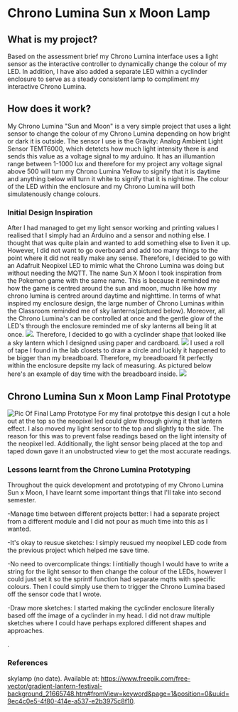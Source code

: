 # Chrono Lumina Sun x Moon Lamp

## What is my project?
Based on the assessment brief my Chrono Lumina interface uses a light sensor as the interactive controller to dynamically change the colour of my LED. In addition, I have also added a separate LED within a cyclinder enclosure to serve as a steady consistent lamp to compliment my interactive Chrono Lumina. 


## How does it work?
My Chrono Lumina "Sun and Moon" is a very simple project that uses a light sensor to change the colour of my Chrono Lumina depending on how bright or dark it is outside. The sensor I use is the Gravity: Analog Ambient Light Sensor TEMT6000, which detetcts how much light intensity there is and sends this value as a voltage signal to my arduino. It has an illumantion range between 1-1000 lux and therefore for my project any voltage signal above 500 will turn my Chrono Lumina Yellow to signify that it is daytime and anything below will turn it white to signify that it is nightime. The colour of the LED within the enclosure and my Chrono Lumina will both simulatenously change colours. 


### Initial Design Inspiration 

After I had managed to get my light sensor working and printing values I realised that I simply had an Arduino and a sensor and nothing else. I thought that was quite plain and wanted to add something else to liven it up. However, I did not want to go overboard and add too many things to the point where it did not really make any sense. Therefore, I decided to go with an Adafruit Neopixel LED to mimic what the Chrono Lumina was doing but without needing the MQTT. The name Sun X Moon I took inspiration from the Pokemon game with the same name. This is because it reminded me how the game is centred around the sun and moon, muchn like how my chrono lumina is centred around daytime and nighttime. In terms of what inspired my enclosure design, the large number of Chrono Luminas within the Classroom reminded me of sky lanterns(pictured below). Moreover, all the Chrono Lumina's can be controlled at once and the gentle glow of the LED's through the enclosure reminded me of sky lanterns all being lit at once. 
![](pictures/skylantern.jpg). 
Therefore, I decided to go with a cyclinder shape that looked like a sky lantern which I designed using paper and cardboard. 
![](pictures/firstdesign.jpg)
I used a roll of tape I found in the lab closets to draw a circle and luckily it happened to be bigger than my breadboard. Therefore, my breadboard fit perfectly within the enclosure depsite my lack of measuring. As pictured below here's an example of day time with the breadboard inside.
![](pictures/daytime.jpg)

## Chrono Lumina Sun x Moon Lamp Final Prototype
![Pic Of Final Lamp Prototype](pictures/finallamp.jpg)
For my final prototpye this design I cut a hole out at the top so the neopixel led could glow through giving it that lantern effect. I also moved my light sensor to the top and slightly to the side. The reason for this was to prevent false readings based on the light intensity of the neopixel led. Additionally, the light sensor being placed at the top and taped down gave it an unobstructed view to get the most accurate readings. 

### Lessons learnt from the Chrono Lumina Prototyping
Throughout the quick development and prototyping of my Chrono Lumina Sun x Moon, I have learnt some important things that I'll take into second semester. 

-Manage time between different projects better:
I had a separate project from a different module and I did not pour as much time into this as I wanted.

-It's okay to reusue sketches:
I simply reusued my neopixel LED code from the previous project which helped me save time.

-No need to overcomplicate things:
I intitially though I would have to write a string for the light sensor to then change the colour of the LEDs, however I could just set it so the sprintf function had separate mqtts with specific colours. Then I could simply use them to trigger the Chrono Lumina based off the sensor code that I wrote.

-Draw more sketches:
I started making the cyclinder enclosure literally based off the image of a cyclinder in my head. I did not draw multiple sketches where I could have perhaps explored different shapes and approaches.

. 



 ### References

 skylamp (no date). Available at: https://www.freepik.com/free-vector/gradient-lantern-festival-background_21665748.htm#fromView=keyword&page=1&position=0&uuid=9ec4c0e5-4f80-414e-a537-e2b3975c8f10.






 